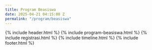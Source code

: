 ```yaml
---
title: Program Beasiswa
date: 2025-04-21 04:15:00 Z
permalink: "/program/beasiswa"
---
```


{% include header.html %}
{% include program-beasiswa.html %}
{% include registrasi.html %}
{% include timeline.html %}
{% include footer.html %}